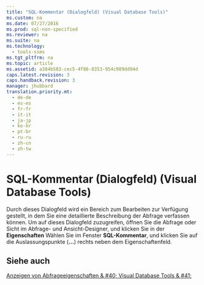 ```yaml
---
title: "SQL-Kommentar (Dialogfeld) (Visual Database Tools)"
ms.custom: na
ms.date: 07/27/2016
ms.prod: sql-non-specified
ms.reviewer: na
ms.suite: na
ms.technology: 
  - tools-ssms
ms.tgt_pltfrm: na
ms.topic: article
ms.assetid: a384b583-cec5-4f86-8353-954c989dd94d
caps.latest.revision: 3
caps.handback.revision: 3
manager: jhubbard
translation.priority.mt: 
  - de-de
  - es-es
  - fr-fr
  - it-it
  - ja-jp
  - ko-kr
  - pt-br
  - ru-ru
  - zh-cn
  - zh-tw
---
```

# SQL-Kommentar (Dialogfeld) (Visual Database Tools)
Durch dieses Dialogfeld wird ein Bereich zum Bearbeiten zur Verfügung gestellt, in dem Sie eine detaillierte Beschreibung der Abfrage verfassen können. Um auf dieses Dialogfeld zuzugreifen, öffnen Sie die Abfrage oder Sicht im Abfrage- und Ansicht-Designer, und klicken Sie in der **Eigenschaften** Wählen Sie im Fenster **SQL-Kommentar**, und klicken Sie auf die Auslassungspunkte (**...**) rechts neben dem Eigenschaftenfeld.  
  
## Siehe auch  
[Anzeigen von Abfrageeigenschaften & #40; Visual Database Tools & #41;](../content/Show-Query-Properties--Visual-Database-Tools-.md)  
  
